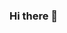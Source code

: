 ### Hi there 👋

<script type='text/javascript' src='https://storage.ko-fi.com/cdn/widget/Widget_2.js'></script><script type='text/javascript'>kofiwidget2.init('Support Me on Ko-fi', '#b6b7fc', 'U7U0RJZHI');kofiwidget2.draw();</script> 
